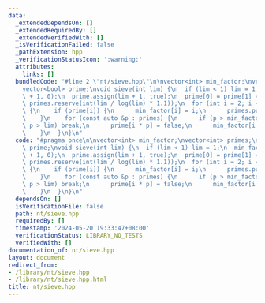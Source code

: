 ```yaml
---
data:
  _extendedDependsOn: []
  _extendedRequiredBy: []
  _extendedVerifiedWith: []
  _isVerificationFailed: false
  _pathExtension: hpp
  _verificationStatusIcon: ':warning:'
  attributes:
    links: []
  bundledCode: "#line 2 \"nt/sieve.hpp\"\n\nvector<int> min_factor;\nvector<int> primes;\n\
    vector<bool> prime;\nvoid sieve(int lim) {\n  if (lim < 1) lim = 1;\n  min_factor.assign(lim\
    \ + 1, 0);\n  prime.assign(lim + 1, true);\n  prime[0] = prime[1] = false;\n \
    \ primes.reserve(int(lim / log(lim) * 1.1));\n  for (int i = 2; i <= lim; i++)\
    \ {\n    if (prime[i]) {\n      min_factor[i] = i;\n      primes.push_back(i);\n\
    \    }\n    for (const auto &p : primes) {\n      if (p > min_factor[i] || i *\
    \ p > lim) break;\n      prime[i * p] = false;\n      min_factor[i * p] = p;\n\
    \    }\n  }\n}\n"
  code: "#pragma once\n\nvector<int> min_factor;\nvector<int> primes;\nvector<bool>\
    \ prime;\nvoid sieve(int lim) {\n  if (lim < 1) lim = 1;\n  min_factor.assign(lim\
    \ + 1, 0);\n  prime.assign(lim + 1, true);\n  prime[0] = prime[1] = false;\n \
    \ primes.reserve(int(lim / log(lim) * 1.1));\n  for (int i = 2; i <= lim; i++)\
    \ {\n    if (prime[i]) {\n      min_factor[i] = i;\n      primes.push_back(i);\n\
    \    }\n    for (const auto &p : primes) {\n      if (p > min_factor[i] || i *\
    \ p > lim) break;\n      prime[i * p] = false;\n      min_factor[i * p] = p;\n\
    \    }\n  }\n}\n"
  dependsOn: []
  isVerificationFile: false
  path: nt/sieve.hpp
  requiredBy: []
  timestamp: '2024-05-20 19:33:47+08:00'
  verificationStatus: LIBRARY_NO_TESTS
  verifiedWith: []
documentation_of: nt/sieve.hpp
layout: document
redirect_from:
- /library/nt/sieve.hpp
- /library/nt/sieve.hpp.html
title: nt/sieve.hpp
---
```

